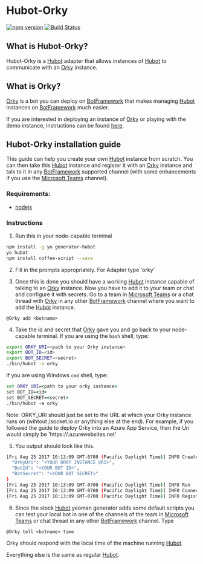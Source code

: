 # Hubot-Orky

[![npm version](https://badge.fury.io/js/hubot-orky.svg)](https://badge.fury.io/js/hubot-orky) [![Build Status](https://travis-ci.org/OfficeDev/Orky.svg?branch=master)](https://travis-ci.org/OfficeDev/Orky)

## What is Hubot-Orky?

Hubot-Orky is a [Hubot](https://hubot.github.com/) adapter that allows instances of [Hubot](https://hubot.github.com/) to communicate with an [Orky](https://github.com/OfficeDev/Orky/tree/master/Orky) instance.

## What is Orky?

[Orky](https://github.com/OfficeDev/Orky/tree/master/Orky) is a bot you can deploy on [BotFramework](https://dev.botframework.com/) that makes managing [Hubot](https://hubot.github.com/) instances on [BotFramework](https://dev.botframework.com/) much easier.

If you are interested in deploying an instance of [Orky](https://github.com/OfficeDev/Orky/tree/master/Orky) or playing with the demo instance, instructions can be found [here](https://github.com/OfficeDev/Orky/tree/master/Orky).

## Hubot-Orky installation guide

This guide can help you create your own [Hubot](https://hubot.github.com/) instance from scratch. You can then take this [Hubot](https://hubot.github.com/) instance and register it with an [Orky](https://github.com/OfficeDev/Orky/tree/master/Orky) instance and talk to it in any [BotFramework](https://dev.botframework.com/) supported channel (with some enhancements if you use the [Microsoft Teams](https://products.office.com/en-US/microsoft-teams/group-chat-software) channel).

### Requirements:

* [nodejs](https://nodejs.org)

### Instructions

1. Run this in your node-capable terminal 
```bash
npm install -g yo generator-hubot
yo hubot
npm install coffee-script --save
```

2. Fill in the prompts appropriately. For Adapter type 'orky'

3. Once this is done you should have a working [Hubot](https://hubot.github.com/) instance capable of talking to an [Orky](https://github.com/OfficeDev/Orky/tree/master/Orky) instance. Now you have to add it to your team or chat and configure it with secrets. Go to a team in [Microsoft Teams](https://products.office.com/en-US/microsoft-teams/group-chat-software) or a chat thread with [Orky](https://github.com/OfficeDev/Orky/tree/master/Orky) in any other [BotFramework](https://dev.botframework.com/) channel where you want to add the [Hubot](https://hubot.github.com/) instance.
```
@Orky add <botname>
```
4. Take the id and secret that [Orky](https://github.com/OfficeDev/Orky/tree/master/Orky) gave you and go back to your node-capable terminal. If you are using the `bash` shell, type:
```bash
export ORKY_URI=<path to your Orky instance>
export BOT_ID=<id>
export BOT_SECRET=<secret>
./bin/hubot -a orky
```
If you are using Windows `cmd` shell, type:
```cmd
set ORKY_URI=<path to your orky instance>
set BOT_ID=<id>
set BOT_SECRET=<secret>
./bin/hubot -a orky
```
Note: ORKY_URI should just be set to the URL at which your Orky instance runs on (wihtout /socket.io or anything else at the end). For example, if you followed the guide to deploy Orky into an Azure App Service, then the Uri would simply be 'https://<orky-instance>.azurewebsites.net'

5. You output should look like this.

```bash
[Fri Aug 25 2017 10:13:09 GMT-0700 (Pacific Daylight Time)] INFO Created instance of Orky Adapter with config: {
  "OrkyUri": "<YOUR ORKY INSTANCE URI>",
  "BotId": "<YOUR BOT ID>",
  "BotSecret": "<YOUR BOT SECRET>"
}
[Fri Aug 25 2017 10:13:09 GMT-0700 (Pacific Daylight Time)] INFO Run
[Fri Aug 25 2017 10:13:09 GMT-0700 (Pacific Daylight Time)] INFO Connected to Orky server at <YOUR ORKY INSTANCE URI>
[Fri Aug 25 2017 10:13:09 GMT-0700 (Pacific Daylight Time)] INFO Registration successful as <YOUR BOT NAME> (<YOUR BOT ID>)

```

6. Since the stock [Hubot](https://hubot.github.com/) yeoman generator adds some default scripts you can test your local bot in one of the channels of the team in [Microsoft Teams](https://products.office.com/en-US/microsoft-teams/group-chat-software) or chat thread in any other [BotFramework](https://dev.botframework.com/) channel. Type

```
@Orky tell <botname> time
```

Orky should respond with the local time of the machine running [Hubot](https://hubot.github.com/).

Everything else is the same as regular [Hubot](https://hubot.github.com/).
